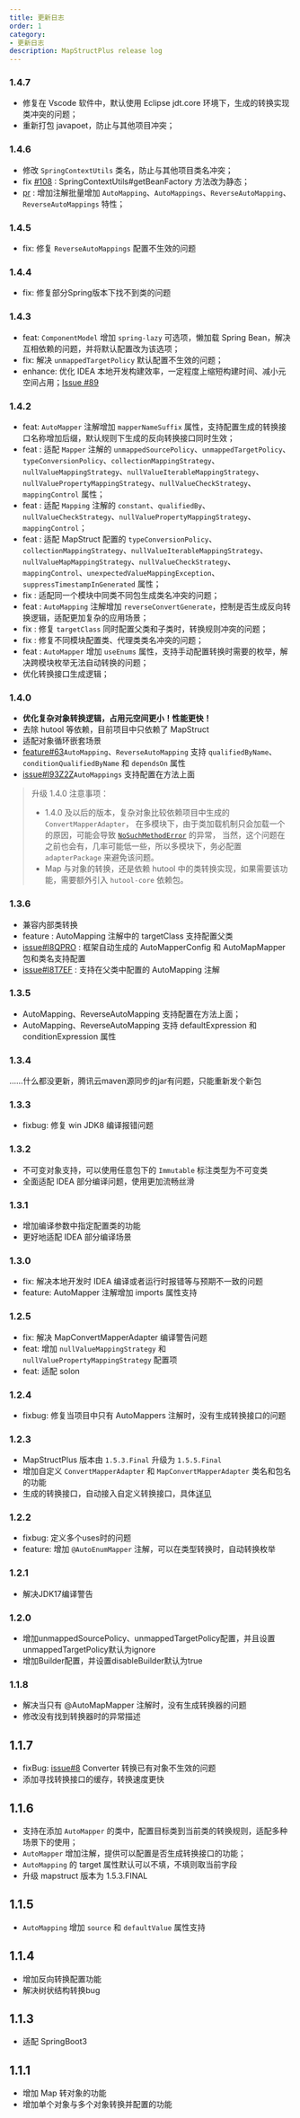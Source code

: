 ```yaml
---
title: 更新日志
order: 1
category:
- 更新日志
description: MapStructPlus release log
---
```


### 1.4.7

- 修复在 Vscode 软件中，默认使用 Eclipse jdt.core 环境下，生成的转换实现类冲突的问题；
- 重新打包 javapoet，防止与其他项目冲突；

### 1.4.6

- 修改 `SpringContextUtils` 类名，防止与其他项目类名冲突；
- fix [#108](https://github.com/linpeilie/mapstruct-plus/issues/108) :  SpringContextUtils#getBeanFactory 方法改为静态；
- [pr](https://github.com/linpeilie/mapstruct-plus/pull/114) : 增加注解批量增加 `AutoMapping`、`AutoMappings`、`ReverseAutoMapping`、`ReverseAutoMappings` 特性；

### 1.4.5

- fix: 修复 `ReverseAutoMappings` 配置不生效的问题

### 1.4.4

- fix: 修复部分Spring版本下找不到类的问题

### 1.4.3

- feat: `ComponentModel` 增加 `spring-lazy` 可选项，懒加载 Spring Bean，解决互相依赖的问题，并将默认配置改为该选项；
- fix: 解决 `unmappedTargetPolicy` 默认配置不生效的问题；
- enhance: 优化 IDEA 本地开发构建效率，一定程度上缩短构建时间、减小元空间占用；[Issue #89](https://github.com/linpeilie/mapstruct-plus/issues/89)

### 1.4.2

- feat: `AutoMapper` 注解增加 `mapperNameSuffix` 属性，支持配置生成的转换接口名称增加后缀，默认规则下生成的反向转换接口同时生效；
- feat : 适配 `Mapper` 注解的 `unmappedSourcePolicy`、`unmappedTargetPolicy`、`typeConversionPolicy`、`collectionMappingStrategy`、`nullValueMappingStrategy`、`nullValueIterableMappingStrategy`、`nullValuePropertyMappingStrategy`、`nullValueCheckStrategy`、`mappingControl` 属性；
- feat : 适配 `Mapping` 注解的 `constant`、`qualifiedBy`、`nullValueCheckStrategy`、`nullValuePropertyMappingStrategy`、`mappingControl`；
- feat : 适配 MapStruct 配置的 `typeConversionPolicy`、`collectionMappingStrategy`、`nullValueIterableMappingStrategy`、`nullValueMapMappingStrategy`、`nullValueCheckStrategy`、`mappingControl`、`unexpectedValueMappingException`、`suppressTimestampInGenerated` 属性；
- fix : 适配同一个模块中同类不同包生成类名冲突的问题；
- feat : `AutoMapping` 注解增加 `reverseConvertGenerate`，控制是否生成反向转换逻辑，适配更加复杂的应用场景；
- fix : 修复 `targetClass` 同时配置父类和子类时，转换规则冲突的问题；
- fix : 修复不同模块配置类、代理类类名冲突的问题；
- feat : `AutoMapper` 增加 `useEnums` 属性，支持手动配置转换时需要的枚举，解决跨模块枚举无法自动转换的问题；
- 优化转换接口生成逻辑；

### 1.4.0

- **优化复杂对象转换逻辑，占用元空间更小！性能更快！**
- 去除 hutool 等依赖，目前项目中只依赖了 MapStruct
- 适配对象循环嵌套场景
- [feature#63](https://github.com/linpeilie/mapstruct-plus/pull/63)`AutoMapping`、`ReverseAutoMapping` 支持 `qualifiedByName`、`conditionQualifiedByName` 和 `dependsOn` 属性
- [issue#I93Z2Z](https://gitee.com/easii/mapstruct-plus/issues/I93Z2Z)`AutoMappings` 支持配置在方法上面


> 升级 1.4.0 注意事项：
> - 1.4.0 及以后的版本，复杂对象比较依赖项目中生成的 `ConvertMapperAdapter`，
  在多模块下，由于类加载机制只会加载一个的原因，可能会导致 [`NoSuchMethodError`](/guide/faq.html) 的异常，
  当然，这个问题在之前也会有，几率可能低一些，所以多模块下，务必配置 `adapterPackage` 来避免该问题。
> - Map 与对象的转换，还是依赖 hutool 中的类转换实现，如果需要该功能，需要额外引入 `hutool-core` 依赖包。


### 1.3.6

- 兼容内部类转换
- feature : AutoMapping 注解中的 targetClass 支持配置父类
- [issue#I8QPRO](https://gitee.com/easii/mapstruct-plus/issues/I8QPRO) : 框架自动生成的 AutoMapperConfig 和 AutoMapMapper 包和类名支持配置
- [issue#I8T7EF](https://gitee.com/easii/mapstruct-plus/issues/I8T7EF) : 支持在父类中配置的 AutoMapping 注解 

### 1.3.5

- AutoMapping、ReverseAutoMapping 支持配置在方法上面；
- AutoMapping、ReverseAutoMapping 支持 defaultExpression 和 conditionExpression 属性

### 1.3.4

……什么都没更新，腾讯云maven源同步的jar有问题，只能重新发个新包

### 1.3.3

- fixbug: 修复 win JDK8 编译报错问题

### 1.3.2

- 不可变对象支持，可以使用任意包下的 `Immutable` 标注类型为不可变类
- 全面适配 IDEA 部分编译问题，使用更加流畅丝滑

### 1.3.1

- 增加编译参数中指定配置类的功能
- 更好地适配 IDEA 部分编译场景

### 1.3.0

- fix: 解决本地开发时 IDEA 编译或者运行时报错等与预期不一致的问题
- feature: AutoMapper 注解增加 imports 属性支持

### 1.2.5

- fix: 解决 MapConvertMapperAdapter 编译警告问题
- feat: 增加 `nullValueMappingStrategy` 和 `nullValuePropertyMappingStrategy` 配置项
- feat: 适配 solon

### 1.2.4

- fixbug: 修复当项目中只有 AutoMappers 注解时，没有生成转换接口的问题

### 1.2.3

- MapStructPlus 版本由 `1.5.3.Final` 升级为 `1.5.5.Final`
- 增加自定义 `ConvertMapperAdapter` 和 `MapConvertMapperAdapter` 类名和包名的功能
- 生成的转换接口，自动接入自定义转换接口，具体[详见](/guide/class-convert.html#自动接入自定义转换接口)

### 1.2.2

- fixbug: 定义多个uses时的问题
- feature: 增加 `@AutoEnumMapper` 注解，可以在类型转换时，自动转换枚举

### 1.2.1

- 解决JDK17编译警告

### 1.2.0

- 增加unmappedSourcePolicy、unmappedTargetPolicy配置，并且设置unmappedTargetPolicy默认为ignore
- 增加Builder配置，并设置disableBuilder默认为true

### 1.1.8

- 解决当只有 @AutoMapMapper 注解时，没有生成转换器的问题
- 修改没有找到转换器时的异常描述

## 1.1.7

- fixBug: [issue#8](https://github.com/linpeilie/mapstruct-plus/issues/11) Converter 转换已有对象不生效的问题
- 添加寻找转换接口的缓存，转换速度更快

## 1.1.6

- 支持在添加 `AutoMapper` 的类中，配置目标类到当前类的转换规则，适配多种场景下的使用；
- `AutoMapper` 增加注解，提供可以配置是否生成转换接口的功能；
- `AutoMapping` 的 target 属性默认可以不填，不填则取当前字段
- 升级 mapstruct 版本为 1.5.3.FINAL

## 1.1.5

- `AutoMapping` 增加 `source` 和 `defaultValue` 属性支持

## 1.1.4

- 增加反向转换配置功能
- 解决树状结构转换bug

## 1.1.3

- 适配 SpringBoot3

## 1.1.1

- 增加 Map 转对象的功能
- 增加单个对象与多个对象转换并配置的功能